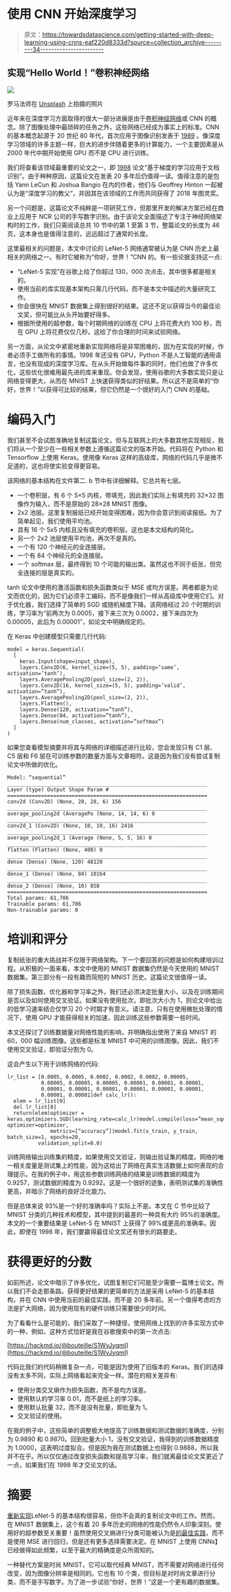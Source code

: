 # 使用 CNN 开始深度学习

> 原文：<https://towardsdatascience.com/getting-started-with-deep-learning-using-cnns-eaf220d8333d?source=collection_archive---------34----------------------->

## 实现“Hello World！”卷积神经网络

![](img/7bb46ce12898b1527ace6b4bec3de82f.png)

罗马法师在 [Unsplash](https://unsplash.com?utm_source=medium&utm_medium=referral) 上拍摄的照片

近年来在深度学习方面取得的很大一部分进展是由于[卷积神经网络](https://en.wikipedia.org/wiki/Convolutional_neural_network)或 CNN 的概念。除了图像处理中最琐碎的任务之外，这些网络已经成为事实上的标准。CNN 的基本概念起源于 20 世纪 80 年代，首次应用于图像识别发表于 [1989](http://yann.lecun.com/exdb/publis/pdf/lecun-89e.pdf) 。像深度学习领域的许多主题一样，巨大的进步伴随着更多的计算能力，一个主要因素是从 2000 年代中期开始使用 GPU 而不是 CPU 进行训练。

我们将查看该领域最重要的论文之一，即 [1998](http://yann.lecun.com/exdb/publis/pdf/lecun-98.pdf) 论文“基于梯度的学习应用于文档识别”。由于种种原因，这篇论文在发表 20 多年后仍值得一读。值得注意的是包括 Yann LeCun 和 Joshua Bangio 在内的作者，他们与 Geoffrey Hinton 一起被认为是“深度学习的教父”，并因其在该领域的工作而共同获得了 2018 年图灵奖。

另一个问题是，这篇论文不纯粹是一项研究工作，但那里开发的解决方案已经在商业上应用于 NCR 公司的手写数字识别。由于该论文全面描述了专注于神经网络架构时的工作，我们只需阅读总共 10 节中的第 1 至第 3 节，整篇论文的长度为 46 页，这本身也是值得注意的，远远超过了通常的长度。

这里最相关的问题是，本文中讨论的 LeNet-5 网络通常被认为是 CNN 历史上最相关的网络之一。有时它被称为“你好，世界！”CNN 的。有一些论据支持这一点:

*   “LeNet-5 实现”在谷歌上给了你超过 130，000 次点击，其中很多都是相关的。
*   使用当前的库实现基本架构只需几行代码，而不是本文中描述的大量研究工作。
*   你会很快在 MNIST 数据集上得到很好的结果。这还不足以获得当今的最佳论文奖，但可能比从头开始要好得多。
*   根据所使用的超参数，每个时期网络的训练在 CPU 上将花费大约 100 秒，而在 GPU 上将花费仅仅几秒。这给了你合理的时间来试验网络。

另一方面，从论文中紧密地重新实现网络将是非常困难的，因为在实现的时候，作者必须手工做所有的事情。1998 年还没有 GPU，Python 不是人工智能的通用语言，也没有现成的深度学习库。在从头开始做每件事的同时，他们也做了许多优化，这些优化很难用最先进的库来重现。你会发现，使用谷歌的大多数实现只是让网络变得更大，从而在 MNIST 上快速获得类似的好结果。所以这不是简单的“你好，世界！”以获得可比较的结果，但它仍然是一个很好的入门 CNN 的基础。

# 编码入门

我们甚至不会试图准确地复制这篇论文，但与互联网上的大多数其他实现相反，我们将从一个至少在一些相关参数上遵循这篇论文的版本开始。代码将在 Python 和 Tensorflow 上使用 Keras。使用像 Keras 这样的高级库，网络的代码几乎是微不足道的，这也将使实验变得更容易。

该网络的基本结构在文件第二. b 节中有详细解释。它总共有七层。

*   一个卷积层，有 6 个 5×5 内核，带填充，因此我们实际上有填充的 32×32 图像作为输入，而不是原始的 28×28 MNIST 图像。
*   2x2 池层。这里复制报纸已经开始变得困难，因为你会意识到阅读报纸。为了简单起见，我们使用平均池。
*   具有 16 个 5x5 内核且没有填充的卷积层。这也是本文结构的简化。
*   另一个 2x2 池层使用平均池，再次不是真的。
*   一个有 120 个神经元的全连接层。
*   一个有 84 个神经元的全连接层。
*   一个 softmax 层，最终得到 10 个可能的输出类。虽然这也不同于纸张，但完全连接的层是真实的。

tanh 论文中使用的激活函数和损失函数类似于 MSE 或均方误差。两者都是为论文而优化的，因为它们必须手工编码，而不是像我们一样从高级库中使用它们。对于优化器，我们选择了简单的 SGD 或随机梯度下降。该网络经过 20 个时期的训练，学习率为“前两次为 0.0005，接下来三次为 0.0002，接下来四次为 0.00005，此后为 0.00001”，如论文中明确规定的。

在 Keras 中创建模型只需要几行代码:

```
model = keras.Sequential(
  [
    keras.Input(shape=input_shape),
    layers.Conv2D(6, kernel_size=(5, 5), padding=’same’, activation=’tanh’),
    layers.AveragePooling2D(pool_size=(2, 2)),
    layers.Conv2D(16, kernel_size=(5, 5), padding=’valid’, activation=”tanh”),
    layers.AveragePooling2D(pool_size=(2, 2)),
    layers.Flatten(),
    layers.Dense(120, activation=”tanh”),
    layers.Dense(84, activation=”tanh”),
    layers.Dense(num_classes, activation=”softmax”)
  ]
)
```

如果您查看模型摘要并将其与网络的详细描述进行比较，您会发现只有 C1 层、C5 层和 F6 层在可训练参数的数量方面与文章相符。这是因为我们没有尝试复制论文中所做的优化。

```
Model: “sequential”
_________________________________________________________________
Layer (type) Output Shape Param #
=================================================================
conv2d (Conv2D) (None, 28, 28, 6) 156
_________________________________________________________________
average_pooling2d (AveragePo (None, 14, 14, 6) 0
_________________________________________________________________
conv2d_1 (Conv2D) (None, 10, 10, 16) 2416
_________________________________________________________________
average_pooling2d_1 (Average (None, 5, 5, 16) 0
_________________________________________________________________
flatten (Flatten) (None, 400) 0
_________________________________________________________________
dense (Dense) (None, 120) 48120
_________________________________________________________________
dense_1 (Dense) (None, 84) 10164
_________________________________________________________________
dense_2 (Dense) (None, 10) 850
=================================================================
Total params: 61,706
Trainable params: 61,706
Non-trainable params: 0
```

# 培训和评分

复制纸张的重大挑战并不仅限于网络架构。下一个要回答的问题是如何构建培训过程。从积极的一面来看，本文中使用的 MNIST 数据集仍然是今天使用的 MNIST 数据集。第三部分有一段有趣而简短的 MNIST 历史。这篇论文很值得一读。

除了损失函数、优化器和学习率之外，我们还必须决定批量大小，以及在训练期间是否以及如何使用交叉验证。如果没有使用批次，即批次大小为 1，则论文中给出的低学习速率结合仅学习 20 个时期才有意义。请注意，只有在使用微批处理的情况下，使用 GPU 才能获得相关的加速，因此训练这些参数需要一些时间。

本文还探讨了训练数据量对网络性能的影响，并明确指出使用了来自 MNIST 的 60，000 幅训练图像。这些都是标准 MNIST 中可用的训练图像。因此，我们不使用交叉验证，即验证分割为 0。

这会产生以下用于训练网络的代码:

```
lr_list = [0.0005, 0.0005, 0.0002, 0.0002, 0.0002, 0.00005,
           0.00005, 0.00005, 0.00005, 0.00001, 0.00001, 0.00001,
           0.00001, 0.00001, 0.00001, 0.00001, 0.00001, 0.00001,
           0.00001, 0.00001]def calc_lr():
  elem = lr_list[0]
  del lr_list[0]
  return(elem)optimizer = keras.optimizers.SGD(learning_rate=calc_lr)model.compile(loss=”mean_squared_error”, optimizer=optimizer,
              metrics=[“accuracy”])model.fit(x_train, y_train, batch_size=1, epochs=20,
          validation_split=0.0)
```

训练网络输出训练集的精度，如果使用交叉验证，则输出验证集的精度。网络的唯一相关度量是测试集上的性能，因为这给出了网络在真实生活数据上如何表现的合理提示。在我的例子中，用这些参数训练网络的结果是训练数据的精度为 0.9257，测试数据的精度为 0.9292。这是一个很好的迹象，表明测试集的准确性更高，并暗示了网络的良好泛化能力。

但是总体来说 93%是一个好的准确率吗？实际上不是。本文在 C 节中比较了 MNIST 分类的几种技术和模型，其中提到的最差的一种具有大约 95%的准确度。本文的一个重要结果是 LeNet-5 在 MNIST 上获得了 99%或更高的准确率。因此，即使在 1998 年，我们要赢得最佳论文奖还有很长的路要走。

# 获得更好的分数

如前所述，论文中暗示了许多优化，试图复制它们可能至少需要一篇博士论文。所以我们不会走那条路。获得更好结果的更简单的方法是采用 LeNet-5 的基本结构，并在 CNN 中使用当前的最佳实践，而不是 20 多年前。另一个值得考虑的方法是扩大网络，因为使用现有的硬件训练只需要很少的时间。

为了看看什么是可能的，我们采取了一种捷径，使用网络上找到的许多实现方式中的一种，例如，这种方式恰好是我在谷歌搜索中的第一次点击:

[https://hackmd.io/@bouteille/S1WvJyqmI](https://hackmd.io/@bouteille/S1WvJyqmI)

代码比我们的代码稍微复杂一点，可能是因为使用了旧版本的 Keras。我们的选择没有太多不同，实际上网络看起来完全一样。潜在的相关差异有:

*   使用分类交叉熵作为损失函数，而不是均方误差。
*   使用默认的学习率 0.01，而不是纸上的学习率。
*   使用默认批量 32，而不是没有批量，即批量为 1。
*   交叉验证的使用。

在我的例子中，这些简单的调整极大地提高了训练数据和测试数据的准确度，分别为 0.9890 和 0.9870。回到批量大小 1，没有交叉验证，我得到的训练数据精度为 1.0000，这表明过度拟合。但是因为我在测试数据上也得到 0.9888，所以我并不在乎。所以仅仅通过改变损失函数和提高学习率，我们就离最佳论文奖更近了一点，如果我们在 1998 年才交论文的话。

# 摘要

[重新实现](https://www.kaggle.com/nop287/lenet-5-cnn)LeNet-5 的基本结构很容易，但你不会真的复制论文中的工作。然而，在 MNIST 数据集上，这个有着 20 多年历史的网络的性能仍然令人印象深刻。使用好的超参数至关重要！虽然使用交叉熵进行分类可能被认为是[的最佳实践](https://machinelearningmastery.com/how-to-choose-loss-functions-when-training-deep-learning-neural-networks/)，而不是使用 MSE 进行回归，但是还有更多选择需要决定。在 MNIST 上使用 CNNs】已经做得如此频繁，以至于最大的精确度是众所周知的。

一种替代方案是时尚 MNIST，它可以取代经典 MNIST，而不需要对网络进行任何改变，因为图像分辨率是相同的。它也有 10 个类，但目标是对时尚文章进行分类，而不是手写数字。为了进一步试验“你好，世界！”这是一个更有趣的数据集。